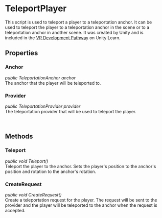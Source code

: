 # TeleportPlayer

This script is used to teleport a player to a teleportation anchor. It can be used to teleport the player to a teleportation anchor in the scene or to a teleportation anchor in another scene. It was created by Unity and is included in the [VR Development Pathway](https://learn.unity.com/pathway/vr-development) on Unity Learn.

## Properties

### Anchor
*public TeleportationAnchor anchor*
<br>The anchor that the player will be teleported to.

### Provider
*public TeleportationProvider provider*
<br>The teleportation provider that will be used to teleport the player.

<br>

## Methods

### Teleport
*public void Teleport()*
<br>Teleport the player to the anchor. Sets the player's position to the anchor's position and rotation to the anchor's rotation.

### CreateRequest
*public void CreateRequest()*<br>
Create a teleportation request for the player. The request will be sent to the provider and the player will be teleported to the anchor when the request is accepted.
